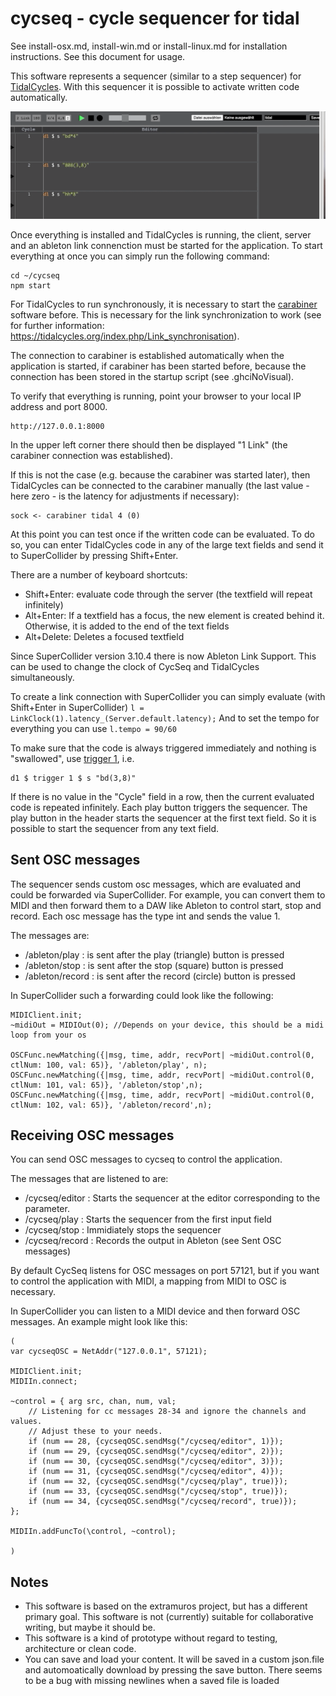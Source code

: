 # cycseq - cycle sequencer for tidal 

See install-osx.md, install-win.md or install-linux.md for installation instructions.  See this document for usage.

This software represents a sequencer (similar to a step sequencer) for [TidalCycles](http://pages.tidalcycles.org/getting_started.html). With this sequencer it is possible to activate written code automatically.

![](./assets/img/demo1.gif)

Once everything is installed and TidalCycles is running, the client, server and an ableton link connenction must be started for the application.
To start everything at once you can simply run the following command:

```
cd ~/cycseq
npm start
```

For TidalCycles to run synchronously, it is necessary to start the [carabiner](https://github.com/Deep-Symmetry/carabiner) software before.
This is necessary for the link synchronization to work (see for further information: https://tidalcycles.org/index.php/Link_synchronisation).

The connection to carabiner is established automatically when the application is started, if carabiner has been started before, because the connection has been stored in the startup script (see .ghciNoVisual).

To verify that everything is running, point your browser to your local IP address and port 8000.

```
http://127.0.0.1:8000
```

In the upper left corner there should then be displayed "1 Link" (the carabiner connection was established). 

If this is not the case (e.g. because the carabiner was started later), then TidalCycles can be connected to the carabiner manually (the last value - here zero - is the latency for adjustments if necessary):

```
sock <- carabiner tidal 4 (0) 
```

At this point you can test once if the written code can be evaluated. To do so, you can enter TidalCycles code in any of the large text fields and send it to SuperCollider by pressing Shift+Enter.

There are a number of keyboard shortcuts:
- Shift+Enter: evaluate code through the server (the textfield will repeat infinitely)
- Alt+Enter: If a textfield has a focus, the new element is created behind it. Otherwise, it is added to the end of the text fields
- Alt+Delete: Deletes a focused textfield

Since SuperCollider version 3.10.4 there is now Ableton Link Support. This can be used to change the clock of CycSeq and TidalCycles simultaneously.

To create a link connection with SuperCollider you can simply evaluate (with Shift+Enter in SuperCollider)
```l = LinkClock(1).latency_(Server.default.latency);``` 
And to set the tempo for everything you can use ```l.tempo = 90/60```

To make sure that the code is always triggered immediately and nothing is "swallowed", use [trigger 1](https://tidalcycles.org/index.php/trigger), i.e.

```
d1 $ trigger 1 $ s "bd(3,8)"
```

If there is no value in the "Cycle" field in a row, then the current evaluated code is repeated infinitely.
Each play button triggers the sequencer. The play button in the header starts the sequencer at the first text field. 
So it is possible to start the sequencer from any text field.

## Sent OSC messages

The sequencer sends custom osc messages, which are evaluated and could be forwarded via SuperCollider. 
For example, you can convert them to MIDI and then forward them to a DAW like Ableton to control start, stop and record. 
Each osc message has the type int and sends the value 1.

The messages are: 

- /ableton/play : is sent after the play (triangle) button is pressed
- /ableton/stop : is sent after the stop (square) button is pressed
- /ableton/record : is sent after the record (circle) button is pressed

In SuperCollider such a forwarding could look like the following:
```
MIDIClient.init;
~midiOut = MIDIOut(0); //Depends on your device, this should be a midi loop from your os

OSCFunc.newMatching({|msg, time, addr, recvPort| ~midiOut.control(0, ctlNum: 100, val: 65)}, '/ableton/play', n);
OSCFunc.newMatching({|msg, time, addr, recvPort| ~midiOut.control(0, ctlNum: 101, val: 65)}, '/ableton/stop',n);
OSCFunc.newMatching({|msg, time, addr, recvPort| ~midiOut.control(0, ctlNum: 102, val: 65)}, '/ableton/record',n);
```

## Receiving OSC messages

You can send OSC messages to cycseq to control the application.

The messages that are listened to are:

- /cycseq/editor : Starts the sequencer at the editor corresponding to the parameter.
- /cycseq/play : Starts the sequencer from the first input field
- /cycseq/stop : Immidiately stops the sequencer
- /cycseq/record : Records the output in Ableton (see Sent OSC messages)

By default CycSeq listens for OSC messages on port 57121, but if you want to control the application with MIDI, 
a mapping from MIDI to OSC is necessary. 

In SuperCollider you can listen to a MIDI device and then forward OSC messages.
An example might look like this:
```
(
var cycseqOSC = NetAddr("127.0.0.1", 57121);

MIDIClient.init;
MIDIIn.connect;  

~control = { arg src, chan, num, val; 
    // Listening for cc messages 28-34 and ignore the channels and values. 
    // Adjust these to your needs.
    if (num == 28, {cycseqOSC.sendMsg("/cycseq/editor", 1)});
    if (num == 29, {cycseqOSC.sendMsg("/cycseq/editor", 2)});
    if (num == 30, {cycseqOSC.sendMsg("/cycseq/editor", 3)});
    if (num == 31, {cycseqOSC.sendMsg("/cycseq/editor", 4)});
    if (num == 32, {cycseqOSC.sendMsg("/cycseq/play", true)});
    if (num == 33, {cycseqOSC.sendMsg("/cycseq/stop", true)});
    if (num == 34, {cycseqOSC.sendMsg("/cycseq/record", true)});
};

MIDIIn.addFuncTo(\control, ~control);

)

```

## Notes

- This software is based on the extramuros project, but has a different primary goal. This software is not (currently) suitable for collaborative writing, but maybe it should be.
- This software is a kind of prototype without regard to testing, architecture or clean code.
- You can save and load your content. It will be saved in a custom json.file and automoatically download by pressing the save button. There seems to be a bug with missing newlines when a saved file is loaded
